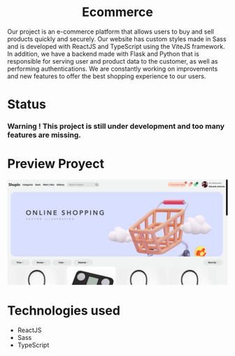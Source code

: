 <h1 align='center'>Ecommerce</h1>

Our project is an e-commerce platform that allows users to buy and sell products quickly and securely. Our website has custom styles made in Sass and is developed with ReactJS and TypeScript using the ViteJS framework. In addition, we have a backend made with Flask and Python that is responsible for serving user and product data to the customer, as well as performing authentications. We are constantly working on improvements and new features to offer the best shopping experience to our users.

# Status

### Warning ! This project is still under development and too many features are missing.

# Preview Proyect

![Capture_preview](./assets/doc/Capture.png)

# Technologies used

- ReactJS
- Sass
- TypeScript
